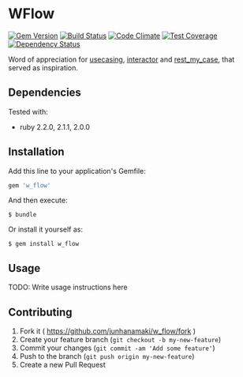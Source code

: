 # WFlow

[![Gem Version](https://badge.fury.io/rb/w_flow.svg)](http://badge.fury.io/rb/w_flow)
[![Build Status](https://travis-ci.org/junhanamaki/w_flow.svg?branch=master)](https://travis-ci.org/junhanamaki/w_flow)
[![Code Climate](https://codeclimate.com/github/junhanamaki/w_flow.png)](https://codeclimate.com/github/junhanamaki/w_flow)
[![Test Coverage](https://codeclimate.com/github/junhanamaki/w_flow/coverage.png)](https://codeclimate.com/github/junhanamaki/w_flow)
[![Dependency Status](https://gemnasium.com/junhanamaki/w_flow.svg)](https://gemnasium.com/junhanamaki/w_flow)

Word of appreciation for [usecasing](https://github.com/tdantas/usecasing),
[interactor](https://github.com/collectiveidea/interactor) and
[rest_my_case](https://github.com/goncalvesjoao/rest_my_case), that served as
inspiration.

## Dependencies

Tested with:

  * ruby 2.2.0, 2.1.1, 2.0.0

## Installation

Add this line to your application's Gemfile:

```ruby
gem 'w_flow'
```

And then execute:

    $ bundle

Or install it yourself as:

    $ gem install w_flow

## Usage

TODO: Write usage instructions here

## Contributing

1. Fork it ( https://github.com/junhanamaki/w_flow/fork )
2. Create your feature branch (`git checkout -b my-new-feature`)
3. Commit your changes (`git commit -am 'Add some feature'`)
4. Push to the branch (`git push origin my-new-feature`)
5. Create a new Pull Request
